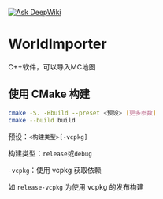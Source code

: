 [![Ask DeepWiki](https://deepwiki.com/badge.svg)](https://deepwiki.com/BaiGave/WorldImporter)
# WorldImporter
 C++软件，可以导入MC地图

## 使用 CMake 构建
```bash
cmake -S. -Bbuild --preset <预设> [更多参数]
cmake --build build
```
预设：`<构建类型>[-vcpkg]`

构建类型：`release`或`debug`

`-vcpkg`：使用 vcpkg 获取依赖

如 `release-vcpkg` 为使用 vcpkg 的发布构建




